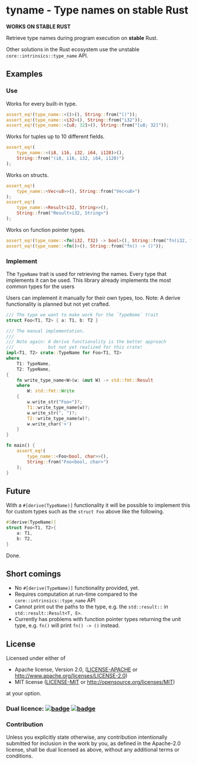 # tyname - Type names on stable Rust

**WORKS ON STABLE RUST**

Retrieve type names during program execution on **stable** Rust.

Other solutions in the Rust ecosystem use the unstable `core::intrinsics::type_name` API.

## Examples

### Use

Works for every built-in type.

```rust
assert_eq!(type_name::<()>(), String::from("()"));
assert_eq!(type_name::<i32>(), String::from("i32"));
assert_eq!(type_name::<[u8; 32]>(), String::from("[u8; 32]"));
```

Works for tuples up to 10 different fields.

```rust
assert_eq!(
	type_name::<(i8, i16, i32, i64, i128)>(),
	String::from("(i8, i16, i32, i64, i128)")
);
```

Works on structs.

```rust
assert_eq!(
	type_name::<Vec<u8>>(), String::from("Vec<u8>")
);
assert_eq!(
	type_name::<Result<i32, String>>(),
	String::from("Result<i32, String>")
);
```

Works on function pointer types.

```rust
assert_eq!(type_name::<fn(i32, f32) -> bool>(), String::from("fn(i32, f32) -> bool"));
assert_eq!(type_name::<fn()>(), String::from("fn() -> ()"));
```

### Implement

The `TypeName` trait is used for retrieving the names.
Every type that implements it can be used.
This library already implements the most common types for the users

Users can implement it manually for their own types, too.
Note: A derive functionality is planned but not yet crafted.

```rust
/// The type we want to make work for the `TypeName` trait
struct Foo<T1, T2> { a: T1, b: T2 }

/// The manual implementation.
/// 
/// Note again: A derive functionality is the better approach
///             but not yet realized for this crate!
impl<T1, T2> crate::TypeName for Foo<T1, T2>
where
	T1: TypeName,
	T2: TypeName,
{
	fn write_type_name<W>(w: &mut W) -> std::fmt::Result
	where
		W: std::fmt::Write
	{
		w.write_str("Foo<")?;
		T1::write_type_name(w)?;
		w.write_str(", ")?;
		T2::write_type_name(w)?;
		w.write_char('>')
	}
}

fn main() {
	assert_eq!(
		type_name::<Foo<bool, char>>(),
		String::from("Foo<bool, char>")
	);
}
```

## Future

With a `#[derive(TypeName)]` functionality it will be possible to implement this
for custom types such as the `struct Foo` above like the following.

```rust
#[derive(TypeName)]
struct Foo<T1, T2>{
	a: T1,
	b: T2,
}
```

Done.

## Short comings

- No `#[derive(TypeName)]` functionality provided, yet.
- Requires computation at run-time compared to the `core::intrinsics::type_name` API
- Cannot print out the paths to the type, e.g. the `std::result::` in `std::result::Result<T, E>`.
- Currently has problems with function pointer types returning the unit type,
  e.g. `fn()` will print `fn() -> ()` instead.

## License

Licensed under either of

 * Apache license, Version 2.0, ([LICENSE-APACHE](LICENSE-APACHE) or http://www.apache.org/licenses/LICENSE-2.0)
 * MIT license ([LICENSE-MIT](LICENSE-MIT) or http://opensource.org/licenses/MIT)

at your option.

### Dual licence: [![badge][license-mit-badge]](LICENSE-MIT) [![badge][license-apache-badge]](LICENSE-APACHE)


[license-mit-badge]: https://img.shields.io/badge/license-MIT-blue.svg
[license-apache-badge]: https://img.shields.io/badge/license-APACHE-orange.svg

### Contribution

Unless you explicitly state otherwise, any contribution intentionally submitted
for inclusion in the work by you, as defined in the Apache-2.0 license, shall be dual licensed as above, without any
additional terms or conditions.
